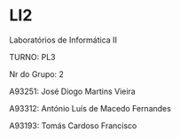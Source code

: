 # LI2
Laboratórios de Informática II

TURNO: PL3

Nr do Grupo: 2

A93251: José Diogo Martins Vieira

A93312: António Luís de Macedo Fernandes

A93193: Tomás Cardoso Francisco
